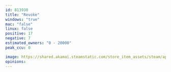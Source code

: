 ```yaml
---
id: 813930
title: "Revoke"
windows: "true"
mac: "false"
linux: false
positive: 17
negative: 7
estimated_owners: "0 - 20000"
peak_ccu: 0

image: https://shared.akamai.steamstatic.com/store_item_assets/steam/apps/813930/header.jpg?t=1539373362
opinions:
---
```

